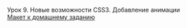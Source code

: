 Урок 9. Новые возможности CSS3. Добавление анимации  
[Макет к домашнему заданию](https://www.figma.com/design/mnLY69cYE5cqWM5w6n5hXx/Seo-%26-Digital-Marketing-Landing-Page?node-id=188-466&node-type=frame&t=SyQr6usbsMzPwxU1-0)  